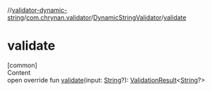 //[validator-dynamic-string](../../../index.md)/[com.chrynan.validator](../index.md)/[DynamicStringValidator](index.md)/[validate](validate.md)



# validate  
[common]  
Content  
open override fun [validate](validate.md)(input: [String](https://kotlinlang.org/api/latest/jvm/stdlib/kotlin/-string/index.html)?): [ValidationResult](../../../../validator-core/validator-core/com.chrynan.validator/-validation-result/index.md)<[String](https://kotlinlang.org/api/latest/jvm/stdlib/kotlin/-string/index.html)?>  



